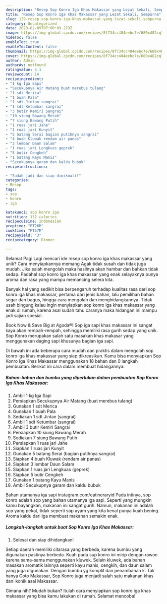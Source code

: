 ```yaml
---
description: "Resep Sop Konro Iga Khas Makassar yang Lezat Sekali, Sempurna"
title: "Resep Sop Konro Iga Khas Makassar yang Lezat Sekali, Sempurna"
slug: 129-resep-sop-konro-iga-khas-makassar-yang-lezat-sekali-sempurna
category: Uncategorized
date: 2023-02-09T07:00:09.279Z
image: https://img-global.cpcdn.com/recipes/8f734cc404eebc7e/680x482cq70/sop-konro-iga-khas-makassar-foto-resep-utama.jpg
hideToc: false
enableToc: true
enableTocContent: false
thumbnail: https://img-global.cpcdn.com/recipes/8f734cc404eebc7e/680x482cq70/sop-konro-iga-khas-makassar-foto-resep-utama.jpg
cover: https://img-global.cpcdn.com/recipes/8f734cc404eebc7e/680x482cq70/sop-konro-iga-khas-makassar-foto-resep-utama.jpg
author: Admin
authorAv: notfound
ratingvalue: 3.1
reviewcount: 14
recipeingredient:
- "1 kg Iga Sapi"
- "Secukupnya Air Matang buat merebus tulang"
- "1 sdt Merica"
- "1 buah Pala"
- "1 sdt Jintan sangrai"
- "1 sdt Ketumbar sangrai"
- "3 butir Kemiri Sangrai"
- "10 siung Bawang Merah"
- "7 siung Bawang Putih"
- "1 ruas jari Jahe"
- "1 ruas jari Kunyit"
- "5 batang Serai bagian putihnya sangrai"
- "4 buah Kluwak rendam air panas"
- "3 lembar Daun Salam"
- "1 ruas jari Lengkuas geprek"
- "5 butir Cengkeh"
- "1 batang Kayu Manis"
- "Secukupnya garam dan kaldu bubuk"
recipeinstructions:

- "Sudah jadi dan siap dinikmati!"
categories:
- Resep
tags:
- sop
- konro
- iga

katakunci: sop konro iga 
nutrition: 132 calories
recipecuisine: Indonesian
preptime: "PT26M"
cooktime: "PT57M"
recipeyield: "3"
recipecategory: Dinner

---
```



Selamat Pagi Lagi mencari ide resep sop konro iga khas makassar yang unik? Cara menyiapkannya memang Agak tidak susah dan tidak juga mudah. Jika salah mengolah maka hasilnya akan hambar dan bahkan tidak sedap. Padahal sop konro iga khas makassar yang enak selayaknya punya aroma dan rasa yang mampu memancing selera kita.


Banyak hal yang sedikit bisa berpengaruh terhadap kualitas rasa dari sop konro iga khas makassar, pertama dari jenis bahan, lalu pemilihan bahan segar dan bagus, hingga cara mengolah dan menghidangkannya. Tidak usah bingung kalau ingin menyiapkan sop konro iga khas makassar yang enak di rumah, karena asal sudah tahu caranya maka hidangan ini mampu jadi sajian spesial.

Book Now &amp; Save Big at Agoda®! Sop iga sapi khas makassar ini sangat kaya akan rempah-rempah, sehingga memiliki rasa gurih sedap yang unik. Sop Konro merupakan salah satu masakan khas makasar yang menggunakan daging sapi khusunya bagian iga sapi.


Di bawah ini ada beberapa cara mudah dan praktis dalam mengolah sop konro iga khas makassar yang siap dikreasikan. Kamu bisa menyiapkan Sop Konro Iga Khas Makassar menggunakan 18 bahan dan 0 langkah pembuatan. Berikut ini cara dalam membuat hidangannya.

<!--inarticleads1-->

##### Bahan-bahan dan bumbu yang diperlukan dalam pembuatan Sop Konro Iga Khas Makassar:

1. Ambil 1 kg Iga Sapi
1. Persiapkan Secukupnya Air Matang (buat merebus tulang)
1. Gunakan 1 sdt Merica
1. Gunakan 1 buah Pala
1. Sediakan 1 sdt Jintan (sangrai)
1. Ambil 1 sdt Ketumbar (sangrai)
1. Ambil 3 butir Kemiri Sangrai
1. Persiapkan 10 siung Bawang Merah
1. Sediakan 7 siung Bawang Putih
1. Persiapkan 1 ruas jari Jahe
1. Siapkan 1 ruas jari Kunyit
1. Gunakan 5 batang Serai (bagian putihnya sangrai)
1. Siapkan 4 buah Kluwak (rendam air panas)
1. Siapkan 3 lembar Daun Salam
1. Siapkan 1 ruas jari Lengkuas (geprek)
1. Siapkan 5 butir Cengkeh
1. Gunakan 1 batang Kayu Manis
1. Ambil Secukupnya garam dan kaldu bubuk


Bahan utamanya iga sapi instagram.com/eatineraryid Pada intinya, sop konro adalah sop yang bahan utamanya iga sapi. Seperti yang mungkin kamu bayangkan, makanan ini sangat gurih. Namun, makanan ini adalah sop yang pekat, tidak seperti sop ayam yang kita kenal punya kuah bening. Aroma kaldu dari iga membuat makanan semakin enak. 

<!--inarticleads2-->

##### Langkah-langkah untuk buat Sop Konro Iga Khas Makassar:


1. Selesai dan siap dihidangkan!

Setiap daerah memiliki citarasa yang berbeda, karena bumbu yang digunakan pastinya berbeda. Kuah pada sup konro ini mirip dengan rawon karena sama-sama menggunakan kluwek. Selain kluwek, ada bahan masakan aromatik lainnya seperti kayu manis, cengkih, dan daun salam yang juga digunakan. Dengan bumbu yg komplit dan penambahan k. Tak hanya Coto Makassar, Sop Konro juga menjadi salah satu makanan khas dan ikonik asal Makassar. 

Gimana nih? Mudah bukan? Itulah cara menyiapkan sop konro iga khas makassar yang bisa kamu lakukan di rumah. Selamat mencoba!
